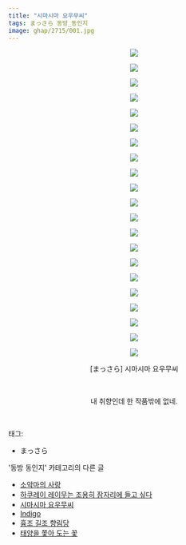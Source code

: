 ```yaml
---
title: "시마시마 요우무씨"
tags: まっさら 동방_동인지
image: ghap/2715/001.jpg
---
```

<div class="article">
<p style="text-align: center; clear: none; float: none;"><img src="{{ site.nasurl }}/ghap/2715/001.jpg"/></p>
<p style="text-align: center; clear: none; float: none;"><img src="{{ site.nasurl }}/ghap/2715/002.jpg"/></p>
<p style="text-align: center; clear: none; float: none;"><img src="{{ site.nasurl }}/ghap/2715/003.jpg"/></p>
<p style="text-align: center; clear: none; float: none;"><img src="{{ site.nasurl }}/ghap/2715/004.jpg"/></p>
<p style="text-align: center; clear: none; float: none;"><img src="{{ site.nasurl }}/ghap/2715/005.jpg"/></p>
<p style="text-align: center; clear: none; float: none;"><img src="{{ site.nasurl }}/ghap/2715/006.jpg"/></p>
<p style="text-align: center; clear: none; float: none;"><img src="{{ site.nasurl }}/ghap/2715/007.jpg"/></p>
<p style="text-align: center; clear: none; float: none;"><img src="{{ site.nasurl }}/ghap/2715/008.jpg"/></p>
<p style="text-align: center; clear: none; float: none;"><img src="{{ site.nasurl }}/ghap/2715/009.jpg"/></p>
<p style="text-align: center; clear: none; float: none;"><img src="{{ site.nasurl }}/ghap/2715/010.jpg"/></p>
<p style="text-align: center; clear: none; float: none;"><img src="{{ site.nasurl }}/ghap/2715/011.jpg"/></p>
<p style="text-align: center; clear: none; float: none;"><img src="{{ site.nasurl }}/ghap/2715/012.jpg"/></p>
<p style="text-align: center; clear: none; float: none;"><img src="{{ site.nasurl }}/ghap/2715/013.jpg"/></p>
<p style="text-align: center; clear: none; float: none;"><img src="{{ site.nasurl }}/ghap/2715/014.jpg"/></p>
<p style="text-align: center; clear: none; float: none;"><img src="{{ site.nasurl }}/ghap/2715/015.jpg"/></p>
<p style="text-align: center; clear: none; float: none;"><img src="{{ site.nasurl }}/ghap/2715/016.jpg"/></p>
<p style="text-align: center; clear: none; float: none;"><img src="{{ site.nasurl }}/ghap/2715/017.jpg"/></p>
<p style="text-align: center; clear: none; float: none;"><img src="{{ site.nasurl }}/ghap/2715/018.jpg"/></p>
<p style="text-align: center; clear: none; float: none;"><img src="{{ site.nasurl }}/ghap/2715/019.jpg"/></p>
<p style="text-align: center; clear: none; float: none;"><img src="{{ site.nasurl }}/ghap/2715/020.jpg"/></p>
<p style="text-align: center; clear: none; float: none;"><img src="{{ site.nasurl }}/ghap/2715/021.jpg"/></p>
<p style="text-align: center; clear: none; float: none;">[まっさら] 시마시마 요우무씨</p>
<p style="text-align: center; clear: none; float: none;"><br/></p>
<p style="text-align: center; clear: none; float: none;">내 취향인데 한 작품밖에 없네.</p>
<p><br/></p>
</div><div class="tagTrail">
<p>태그: </p>
<ul>
<li>まっさら</li>
</ul>
</div><div class="another">
<p>'동방 동인지' 카테고리의 다른 글</p>
<ul>
<li><a href="/2016-11-01-ghap_2717">소악마의 사랑</a></li>
<li><a href="/2016-11-01-ghap_2716">하쿠레이 레이무는 조용히 잠자리에 들고 싶다</a></li>
<li><a href="/2016-11-01-ghap_2715">시마시마 요우무씨</a></li>
<li><a href="/2016-11-01-ghap_2714">Indigo</a></li>
<li><a href="/2016-11-01-ghap_2713">흉조 길조 향림당</a></li>
<li><a href="/2016-11-01-ghap_2712">태양을 쫓아 도는 꽃</a></li>
</ul>
</div><div class="cb_module cb_fluid">
<div class="cb_wrt cb_profile">
</div><!-- commentList close -->
</div>